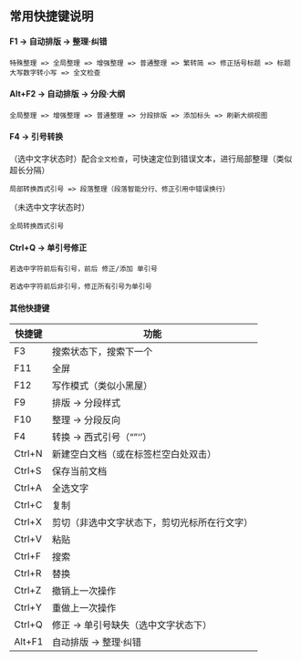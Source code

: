 
## 常用快捷键说明

#### F1 -> 自动排版 → 整理·纠错

`特殊整理 => 全局整理 => 增强整理 => 普通整理 => 繁转简 => 修正括号标题 => 标题大写数字转小写 => 全文检查`

#### Alt+F2 -> 自动排版 → 分段·大纲

`全局整理 => 增强整理 => 普通整理 => 分段排版 => 添加标头 => 刷新大纲视图`

#### F4 -> 引号转换

（选中文字状态时）配合`全文检查`，可快速定位到错误文本，进行局部整理（类似超长分隔）

`局部转换西式引号 => 段落整理（段落智能分行、修正引用中错误换行）`


（未选中文字状态时）

`全局转换西式引号`

#### Ctrl+Q -> 单引号修正

`若选中字符前后有引号，前后 修正/添加 单引号`

`若选中字符前后非引号，修正所有引号为单引号`

#### 其他快捷键

| 快捷键 | 功能                                         |
| ------ | -------------------------------------------- |
| F3     | 搜索状态下，搜索下一个                       |
| F11    | 全屏                                         |
| F12    | 写作模式（类似小黑屋）                       |
| F9     | 排版 → 分段样式                              |
| F10    | 整理 → 分段反向                              |
| F4     | 转换 → 西式引号（“”‘’）                      |
| Ctrl+N | 新建空白文档（或在标签栏空白处双击）         |
| Ctrl+S | 保存当前文档                                 |
| Ctrl+A | 全选文字                                     |
| Ctrl+C | 复制                                         |
| Ctrl+X | 剪切（非选中文字状态下，剪切光标所在行文字） |
| Ctrl+V | 粘贴                                         |
| Ctrl+F | 搜索                                         |
| Ctrl+R | 替换                                         |
| Ctrl+Z | 撤销上一次操作                               |
| Ctrl+Y | 重做上一次操作                               |
| Ctrl+Q | 修正 → 单引号缺失（选中文字状态下）          |
| Alt+F1 | 自动排版 → 整理·纠错                         |


